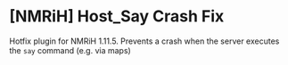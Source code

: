 # [NMRiH] Host_Say Crash Fix

Hotfix plugin for NMRiH 1.11.5. Prevents a crash when the server executes the `say` command (e.g. via maps)
